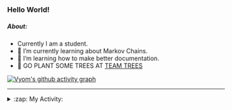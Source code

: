 ### Hello World!

##### About:
- Currently I am a student.
- 🌱 I’m currently learning about Markov Chains.
- 🌱 I’m learning how to make better documentation.
- 🌱 GO PLANT SOME TREES AT [TEAM TREES](https://teamtrees.org/)

[![Vyom's github activity graph](https://activity-graph.herokuapp.com/graph?username=Vyvy-vi)](https://github.com/ashutosh00710/github-readme-activity-graph)

---
<details>
  <summary>:zap: My Activity:</summary>
  
<!--START_SECTION:waka-->
![Code Time](http://img.shields.io/badge/Code%20Time-826%20hrs%208%20mins-blue)

**I'm a Night 🦉** 

```text
🌞 Morning    67 commits     ██░░░░░░░░░░░░░░░░░░░░░░░   8.56% 
🌆 Daytime    190 commits    ██████░░░░░░░░░░░░░░░░░░░   24.27% 
🌃 Evening    266 commits    ████████░░░░░░░░░░░░░░░░░   33.97% 
🌙 Night      260 commits    ████████░░░░░░░░░░░░░░░░░   33.21%

```
📅 **I'm Most Productive on Sunday** 

```text
Monday       74 commits     ██░░░░░░░░░░░░░░░░░░░░░░░   9.45% 
Tuesday      126 commits    ████░░░░░░░░░░░░░░░░░░░░░   16.09% 
Wednesday    121 commits    ███░░░░░░░░░░░░░░░░░░░░░░   15.45% 
Thursday     103 commits    ███░░░░░░░░░░░░░░░░░░░░░░   13.15% 
Friday       106 commits    ███░░░░░░░░░░░░░░░░░░░░░░   13.54% 
Saturday     92 commits     ███░░░░░░░░░░░░░░░░░░░░░░   11.75% 
Sunday       161 commits    █████░░░░░░░░░░░░░░░░░░░░   20.56%

```


📊 **This Week I Spent My Time On** 

```text
🔥 Editors: 
VS Code                  14 hrs 50 mins      ██████████████████████░░░   89.05% 
Vim                      1 hr 49 mins        ██░░░░░░░░░░░░░░░░░░░░░░░   10.95%

🐱‍💻 Projects: 
praise                   8 hrs 2 mins        ████████████░░░░░░░░░░░░░   48.2% 
developer-rubric-discord-6 hrs 45 mins       ██████████░░░░░░░░░░░░░░░   40.51% 
phishing-check-bot       33 mins             ░░░░░░░░░░░░░░░░░░░░░░░░░   3.32% 
discord-bot              31 mins             ░░░░░░░░░░░░░░░░░░░░░░░░░   3.16% 
developer-rubric         17 mins             ░░░░░░░░░░░░░░░░░░░░░░░░░   1.77%

```


 Last Updated on 16/06/2022 18:04:46 UTC
<!--END_SECTION:waka-->
</details>
